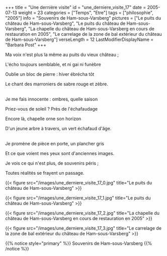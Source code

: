 +++
title = "Une dernière visite"
id = "une_derniere_visite_17"
date = 2005-07-13
weight = 23
categories = ["Temps", "Etre"]
tags = ["philosophie", "2005"]
info = "Souvenirs de Ham-sous-Varsberg"
pictures = ["Le puits du château de Ham-sous-Varsberg", "Le puits du château de Ham-sous-Varsberg", "La chapelle du château de Ham-sous-Varsberg en cours de restauration en 2005", "Le carrelage de la zone de bal extérieur du château de Ham-sous-Varsberg"]
verseLength = 12
LastModifierDisplayName = "Barbara Post"
+++

Ma voix n'est plus la même au puits du vieux château ;

L'écho toujours semblable, et ni gai ni funèbre

Oublie un bloc de pierre : hiver ébrécha tôt

Le chant des marroniers de sabre rouge et zèbre.

 \
Je me fais innocente : ombres, quelle saison

Priez-vous de soleil ? Près de l'échafaudage

Encore là, chapelle orne son horizon

D'un jeune arbre à travers, un vert échafaud d'âge.

 \
Je promène de pièce en porte, un plancher gris

Et ce que voient mes yeux sont d'anciennes images.

Je vois ce qui n'est plus, de souvenirs péris ;

Toutes réalités se frayent un passage.

{{< figure src="/images/une_derniere_visite_17_0.jpg" title="Le puits du château de Ham-sous-Varsberg" >}}

{{< figure src="/images/une_derniere_visite_17_1.jpg" title="Le puits du château de Ham-sous-Varsberg" >}}

{{< figure src="/images/une_derniere_visite_17_2.jpg" title="La chapelle du château de Ham-sous-Varsberg en cours de restauration en 2005" >}}

{{< figure src="/images/une_derniere_visite_17_3.jpg" title="Le carrelage de la zone de bal extérieur du château de Ham-sous-Varsberg" >}}

{{% notice style="primary" %}}
Souvenirs de Ham-sous-Varsberg
{{% /notice %}}
